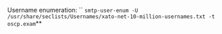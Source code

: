 Username enumeration:
``
`smtp-user-enum -U /usr/share/seclists/Usernames/xato-net-10-million-usernames.txt -t oscp.exam`**